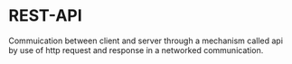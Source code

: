 # REST-API
Commuication between client and server through a mechanism called api by use of http request and response in a networked communication.
